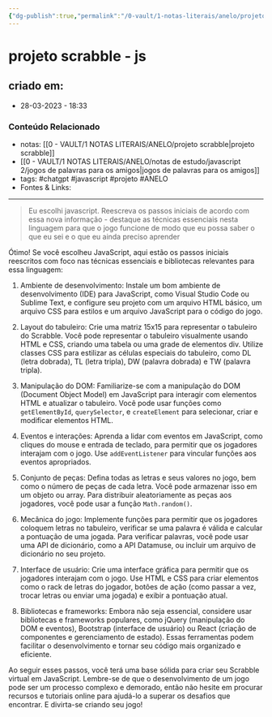 ```yaml
---
{"dg-publish":true,"permalink":"/0-vault/1-notas-literais/anelo/projeto-scrabble-js/","tags":["chatgpt","javascript","projeto","ANELO"],"dgHomeLink":true,"dgShowLocalGraph":true,"dgShowFileTree":true,"dgEnableSearch":true,"noteIcon":""}
---
```


# projeto scrabble - js

## criado em: 
-  28-03-2023 - 18:33

### Conteúdo Relacionado
- notas: [[0 - VAULT/1 NOTAS LITERAIS/ANELO/projeto scrabble\|projeto scrabble]]
- [[0 - VAULT/1 NOTAS LITERAIS/ANELO/notas de estudo/javascript 2/jogos de palavras para os amigos\|jogos de palavras para os amigos]]
- tags: #chatgpt #javascript #projeto #ANELO 
- Fontes & Links: 

---

>Eu escolhi javascript. Reescreva os passos iniciais de acordo com essa nova informação - destaque as técnicas essenciais nesta linguagem para que o jogo funcione de modo que eu possa saber o que eu sei e o que eu ainda preciso aprender

Ótimo! Se você escolheu JavaScript, aqui estão os passos iniciais reescritos com foco nas técnicas essenciais e bibliotecas relevantes para essa linguagem:

1.  Ambiente de desenvolvimento: Instale um bom ambiente de desenvolvimento (IDE) para JavaScript, como Visual Studio Code ou Sublime Text, e configure seu projeto com um arquivo HTML básico, um arquivo CSS para estilos e um arquivo JavaScript para o código do jogo.
    
2.  Layout do tabuleiro: Crie uma matriz 15x15 para representar o tabuleiro do Scrabble. Você pode representar o tabuleiro visualmente usando HTML e CSS, criando uma tabela ou uma grade de elementos div. Utilize classes CSS para estilizar as células especiais do tabuleiro, como DL (letra dobrada), TL (letra tripla), DW (palavra dobrada) e TW (palavra tripla).
    
3.  Manipulação do DOM: Familiarize-se com a manipulação do DOM (Document Object Model) em JavaScript para interagir com elementos HTML e atualizar o tabuleiro. Você pode usar funções como `getElementById`, `querySelector`, e `createElement` para selecionar, criar e modificar elementos HTML.
    
4.  Eventos e interações: Aprenda a lidar com eventos em JavaScript, como cliques do mouse e entrada de teclado, para permitir que os jogadores interajam com o jogo. Use `addEventListener` para vincular funções aos eventos apropriados.
    
5.  Conjunto de peças: Defina todas as letras e seus valores no jogo, bem como o número de peças de cada letra. Você pode armazenar isso em um objeto ou array. Para distribuir aleatoriamente as peças aos jogadores, você pode usar a função `Math.random()`.
    
6.  Mecânica do jogo: Implemente funções para permitir que os jogadores coloquem letras no tabuleiro, verificar se uma palavra é válida e calcular a pontuação de uma jogada. Para verificar palavras, você pode usar uma API de dicionário, como a API Datamuse, ou incluir um arquivo de dicionário no seu projeto.
    
7.  Interface de usuário: Crie uma interface gráfica para permitir que os jogadores interajam com o jogo. Use HTML e CSS para criar elementos como o rack de letras do jogador, botões de ação (como passar a vez, trocar letras ou enviar uma jogada) e exibir a pontuação atual.
    
8.  Bibliotecas e frameworks: Embora não seja essencial, considere usar bibliotecas e frameworks populares, como jQuery (manipulação do DOM e eventos), Bootstrap (interface de usuário) ou React (criação de componentes e gerenciamento de estado). Essas ferramentas podem facilitar o desenvolvimento e tornar seu código mais organizado e eficiente.
    

Ao seguir esses passos, você terá uma base sólida para criar seu Scrabble virtual em JavaScript. Lembre-se de que o desenvolvimento de um jogo pode ser um processo complexo e demorado, então não hesite em procurar recursos e tutoriais online para ajudá-lo a superar os desafios que encontrar. E divirta-se criando seu jogo!
